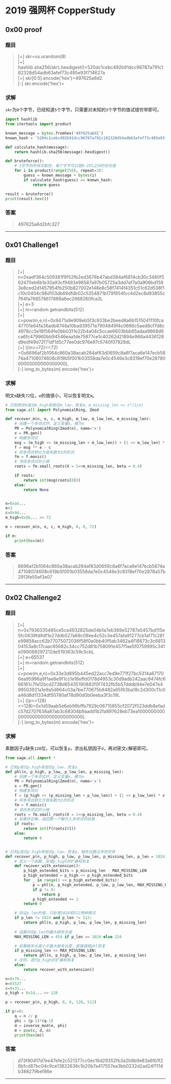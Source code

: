 # 2019 强网杯 CopperStudy

## 0x00 proof

### 题目

> [+] skr=os.urandom(8)  
> [+] hashlib.sha256(skr).hexdigest()=520dc1cebc492b91dcc96787a791c182328d54adb63afef73c485e93f714627a  
> [+] skr[0:5].encode('hex')=497625a6d2  
> [-] skr.encode('hex')=  

### 求解

`skr`为`8`个字节，已经知道`5`个字节，只需要对未知的`3`个字节的值试错穷举即可。

```python
import hashlib
from itertools import product

known_message = bytes.fromhex('497625a6d2')
known_hash = '520dc1cebc492b91dcc96787a791c182328d54adb63afef73c485e93f714627a'

def calculate_hash(message):
    return hashlib.sha256(message).hexdigest()

def bruteforce():
    # 3字节的所有可能性，每个字节可以是0-255之间的任何值
    for i in product(range(256), repeat=3):
        guess = known_message + bytes(i)
        if calculate_hash(guess) == known_hash:
            return guess

result = bruteforce()
print(result.hex())
```

### 答案

> 497625a6d2bfc327

---

## 0x01 Challenge1

### 题目

> [+] n=0xadf364c509381f9f52fb2ed3676b47abd384af6814cb30c3480f562470eb6b1e30a93cf9493e98587a97b05725a3dd7af7a0a906bd1583e8ced2d1457954fb250b827002e148e8c58f7414f4351c51c62d538f1c10c0404c98d103db69dfdb02c5354871b179f854fcc4d2ec8d83855c764fa766578617888a6ec2668260fca3L  
> [+] e=3  
> [+] m=random.getrandbits(512)  
> [+] c=pow(m,e,n)=0x9471a9e909eb5f3c933be2beed8a6b1515041110fca47701e64fa36adb8748a10ba939571e7904849f4c0666c5aed8cf7d8c4978cc5e18f564fe0bb0311e22b4a04c5ccae6603bbb65adaa9668d9ca6fc479960bb94546eaa1de75877ce1c40262d21894e966a4436128d9edf49d72f71df1d5c77ee0dc976e97c5740f07828dL  
> [+] ((m>>72)<<72) =0x6696af2b1064c860a38acab284af83d0659c8a6f7aca6e147ecb5874a47108074608c619b5f001b03558da7e0c4546e3c8318ef70e2878000000000000000000L  
> [-] long_to_bytes(m).encode('hex')=  

### 求解

明文`m`缺失`72`位，`e`的值很小，可以恢复明文`m`。

```python
# 已知明文m高位m_high和低位m_low，恢复m。m_missing_len <= n^(1/e)
from sage.all import PolynomialRing, Zmod

def recover_m(n, e, c, m_high, m_low, m_low_len, m_missing_len):
    # 创建一个多项式环，定义变量x，模为n
    PR = PolynomialRing(Zmod(n), name='x')
    x = PR.gen()
    # 构建多项式
    msg = (m_high << (m_missing_len + m_low_len)) + (1 << m_low_len) * x + m_low 
    f = msg ** e - c
    # 将多项式转化为首系数为1的形式
    fm = f.monic()
    # 寻找多项式的小根
    roots = fm.small_roots(X = 1<<m_missing_len, beta = 0.4)

    if roots:
        return int(msg(roots[0]))
    else:
        return None


n=0xad...
e=3
c=0x94...
m_high=0x66... >> 72

m = recover_m(n, e, c, m_high, 0, 0, 72)

if m:
    print(hex(m))
```

### 答案

> 6696af2b1064c860a38acab284af83d0659c8a6f7aca6e147ecb5874a47108074608c619b5f001b03558da7e0c4546e3c8318ef70e2878a57b2913fe55ef3e07

---

## 0x02 Challenge2

### 题目

> [+] n=0x7936335485ce5ca4932825de04b1a7eb369e52787a5457bd115e5fc0639fd9df1e27ddb527a69c08ee4c52c3e457afa91277cb1af71c281e99858acc62b77075072036f58f0a0bb40f5ab3462a4f18873c3c681304153a8c17caac65682c34cc752d81b758091e457f1ae5f0759995c341e099089297212de519363c59c5cbL  
> [+] e=65537  
> [+] m=random.getrandbits(512)  
> [+] c=pow(m,e,n)=0x33e3d895b445ed22acc7ed9e771f27bc5314a671706ea95996a9f1ae8e9f1cc1e18effd0178d4953c30d9adb242aac8474fc666161c7fa12bcd2738d65435190882f0f7432fb5b57dddb94e7e047e499503921a1e9a5d664c03a7be770675b8482a65f63ba18c2d300c11c0a46d8d11334df50780af78d90d0b0eeba3f3c19L  
> [+] ((p>>128)<<128)=0x1d59aab5e6eb96bffb7929c06715855cf2072f523ddb8efadc57d2707638a87ab3c68304b9aadd1b2fa897628eb73ea100000000000000000000000000000000L  
> [-] long_to_bytes(m).encode('hex')=  

### 求解

素数因子`p`缺失`128`位，可以恢复`p`，求出私钥因子`d`，再对密文`c`解密即可。

```python
from sage.all import *

# 已知p高位p_high和低位p_low，恢复p
def phl(n, p_high, p_low, p_low_len, p_missing_len):
    # 创建一个多项式环，定义变量x，模为n
    PR = PolynomialRing(Zmod(n), name='x')
    x = PR.gen()
    # 构建多项式
    f = (p_high << (p_missing_len + p_low_len)) + (1 << p_low_len) * x + p_low
    # 将多项式转化为首系数为1的形式
    fm = f.monic()
    # 寻找多项式的小根
    roots = fm.small_roots(X = 1<<p_missing_len, beta = 0.4)
    # 如果存在解，返回第一个解代入多项式的结果
    if roots:
        return int(f(roots[0]))
    else:
        return 0


# 已知p高位p_high和低位p_low，恢复p，缺失位数过多则穷举
def recover_p(n, p_high, p_low, p_low_len, p_missing_len, p_len = 1024):
    # 定义一个函数，处理p_high的扩展和恢复
    def recover_with_extension():
        p_high_extended_bits = p_missing_len - MAX_MISSING_LEN
        p_high_extended = p_high << p_high_extended_bits                
        for _ in range(1 << p_high_extended_bits):
            p = phl(n, p_high_extended, p_low, p_low_len, MAX_MISSING_LEN)
            if p != 0:
                return p            
            p_high_extended += 1
        return 0

    # 验证p_len的值，只处理1024和512两种情况
    if p_len != 1024 and p_len != 512:
        return phl(n, p_high, p_low, p_low_len, p_missing_len)
    
    # 设置对应p_len的最大缺失长度
    MAX_MISSING_LEN = 454 if p_len == 1024 else 224

    # 如果缺失长度小于最大缺失长度，直接调用phl恢复
    if p_missing_len <= MAX_MISSING_LEN:
        return phl(n, p_high, p_low, p_low_len, p_missing_len)
    # 否则，进行p_high的扩展和恢复
    else:
        return recover_with_extension()

n=0x79...
e=65537
c=0x33...
p_high = 0x1d... >> 128

p = recover_p(n, p_high, 0, 0, 128, 512)

if p!=0:
    q = n // p
    phi = (p-1)*(q-1)
    d = inverse_mod(e, phi)
    m = pow(c, d, n)
    print(hex(m))

```

### 答案

> d73f80417d7ee47efe2c521377cc0ec16d29352fb3a2b9b9e83a6fb1f28b1cd87bc04c9ce13822636c1b20b7a417557ea3bb0232d2ad24f1114b388279bef86e

---

